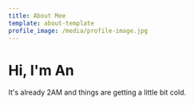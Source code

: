 ```yaml
---
title: About Mee
template: about-template
profile_image: /media/profile-image.jpg
---
```


# Hi, I'm An

It's already 2AM and things are getting a little bit cold.